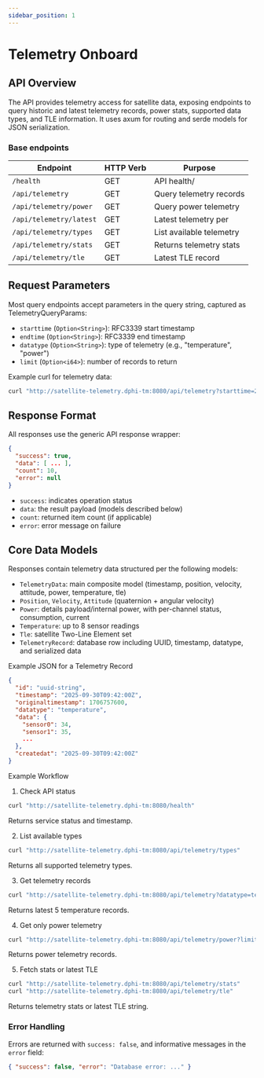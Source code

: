 ```yaml
---
sidebar_position: 1
---
```


# Telemetry Onboard

## API Overview

The API provides telemetry access for satellite data, exposing endpoints to query historic and latest telemetry records, power stats, supported data types, and TLE information. It uses axum for routing and serde models for JSON serialization.

### Base endpoints

| Endpoint | HTTP Verb | Purpose |
| -------- | -------- | -------- |
| `/health` |   GET |   API health/ |status
| `/api/telemetry` |    GET |   Query telemetry records |
| `/api/telemetry/power` |  GET |   Query power telemetry | only
| `/api/telemetry/latest` | GET |   Latest telemetry per | type
| `/api/telemetry/types` |  GET |   List available telemetry | types
| `/api/telemetry/stats` |  GET |   Returns telemetry stats |
| `/api/telemetry/tle` |    GET |   Latest TLE record |



## Request Parameters

Most query endpoints accept parameters in the query string, captured as TelemetryQueryParams:
- `starttime` (`Option<String>`): RFC3339 start timestamp
- `endtime` (`Option<String>`): RFC3339 end timestamp
- `datatype` (`Option<String>`): type of telemetry (e.g., "temperature", "power")
- `limit` (`Option<i64>`): number of records to return

Example curl for telemetry data:

```bash
curl "http://satellite-telemetry.dphi-tm:8080/api/telemetry?starttime=2025-01-01T00:00:00Z&endtime=2025-01-02T00:00:00Z&datatype=temperature&limit=10"
```

## Response Format

All responses use the generic API response wrapper:

```json
{
  "success": true,
  "data": [ ... ],
  "count": 10,
  "error": null
}
```

- `success`: indicates operation status
- `data`: the result payload (models described below)
- `count`: returned item count (if applicable)
- `error`: error message on failure

## Core Data Models

Responses contain telemetry data structured per the following models:

- `TelemetryData`: main composite model (timestamp, position, velocity, attitude, power, temperature, tle)
- `Position`, `Velocity`, `Attitude` (quaternion + angular velocity)
- `Power`: details payload/internal power, with per-channel status, consumption, current
- `Temperature`: up to 8 sensor readings
- `Tle`: satellite Two-Line Element set
- `TelemetryRecord`: database row including UUID, timestamp, datatype, and serialized data

Example JSON for a Telemetry Record
```json
{
  "id": "uuid-string",
  "timestamp": "2025-09-30T09:42:00Z",
  "originaltimestamp": 1706757600,
  "datatype": "temperature",
  "data": {
    "sensor0": 34,
    "sensor1": 35,
    ...
  },
  "createdat": "2025-09-30T09:42:00Z"
}
```

Example Workflow

1. Check API status

```bash
curl "http://satellite-telemetry.dphi-tm:8080/health"
```
Returns service status and timestamp.

2. List available types

```bash
curl "http://satellite-telemetry.dphi-tm:8080/api/telemetry/types"
```
Returns all supported telemetry types.

3. Get telemetry records

```bash
curl "http://satellite-telemetry.dphi-tm:8080/api/telemetry?datatype=temperature&limit=5"
```
Returns latest 5 temperature records.

4. Get only power telemetry

```bash
curl "http://satellite-telemetry.dphi-tm:8080/api/telemetry/power?limit=3"
```
Returns power telemetry records.

5. Fetch stats or latest TLE

```bash
curl "http://satellite-telemetry.dphi-tm:8080/api/telemetry/stats"
curl "http://satellite-telemetry.dphi-tm:8080/api/telemetry/tle"
```
Returns telemetry stats or latest TLE string.

### Error Handling

Errors are returned with `success: false`, and informative messages in the `error` field:

```json
{ "success": false, "error": "Database error: ..." }
```
